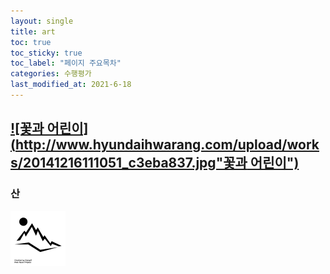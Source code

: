 ```yaml
---
layout: single
title: art
toc: true
toc_sticky: true
toc_label: "페이지 주요목차"
categories: 수행평가
last_modified_at: 2021-6-18
---
```


[![꽃과 어린이](http://www.hyundaihwarang.com/upload/works/20141216111051_c3eba837.jpg"꽃과 어린이")](http://www.hyundaihwarang.com/?c=exhibition&s=1&mode=current&gbn=slider&ix=53)
---
### 산
![mt](/assets/images/noun_Mountain_1395077.png)
